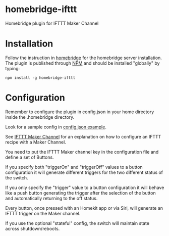 # homebridge-ifttt
Homebridge plugin for IFTTT Maker Channel

# Installation
Follow the instruction in [homebridge](https://www.npmjs.com/package/homebridge) for the
homebridge server installation.
The plugin is published through [NPM](https://www.npmjs.com/package/homebridge-ifttt) and
should be installed "globally" by typing:

    npm install -g homebridge-ifttt

# Configuration

Remember to configure the plugin in config.json in your home directory inside the
.homebridge directory.

Look for a sample config in
[config.json example](https://github.com/ilcato/homebridge-ifttt/blob/master/config.json).

See [IFTTT Maker Channel](https://ifttt.com/maker) for an explanation on how to configure
an IFTTT recipe with a Maker Channel.

You need to put the IFTTT Maker channel key in the configuration file and define a set of
Buttons.

If you specify both "triggerOn" and "triggerOff" values to a button configuration it will
generate different triggers for the two different status of the switch.

If you only specify the "trigger" value to a button configuration it will behave like a
push button generating the trigger after the selection of the button and automatically
returning to the off status.


Every button, once pressed with an Homekit app or via Siri, will generate an IFTTT trigger
on the Maker channel.

If you use the optional "stateful" config, the switch will maintain state across shutdown/reboots. 

